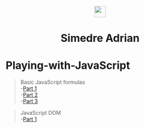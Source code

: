 <p align="center">
  <img align="center" height=30px src='https://i.imgur.com/sXGX7wA.png'>
  <h1 align="center">Simedre Adrian</h1>
</p>

# Playing-with-JavaScript

<!-- -[Part 1](https://simedre.github.io/Playing-with-JavaScript/blob/master/part1/index.html) -->
>Basic JavaScript formulas</br>
  -[Part 1](http://htmlpreview.github.io/?https://github.com/Simedre/Playing-with-JavaScript/blob/master/part1/index.html)</br>
  -[Part 2](http://htmlpreview.github.io/?https://github.com/Simedre/Playing-with-JavaScript/blob/master/part2/index.html)</br>
  -[Part 3](http://htmlpreview.github.io/?https://github.com/Simedre/Playing-with-JavaScript/blob/master/part3/index.html)</br>
  
>JavaScript DOM</br>
  -[Part 1](http://htmlpreview.github.io/?https://github.com/Simedre/Playing-with-JavaScript/blob/master/JavaScript%20DOM%20%5B13%20exercises%5D/index.html)</br>

